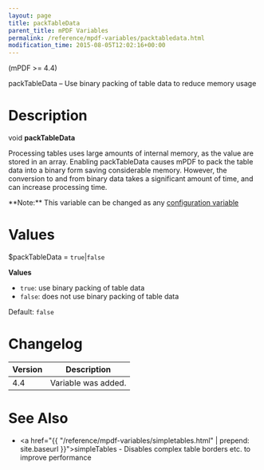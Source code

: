 ```yaml
---
layout: page
title: packTableData
parent_title: mPDF Variables
permalink: /reference/mpdf-variables/packtabledata.html
modification_time: 2015-08-05T12:02:16+00:00
---
```


(mPDF >= 4.4)

packTableData – Use binary packing of table data to reduce memory usage

# Description

void **packTableData**

Processing tables uses large amounts of internal memory, as the value are stored in an array. Enabling packTableData
causes mPDF to pack the table data into a binary form saving considerable memory. However, the conversion to and from
binary data takes a significant amount of time, and can increase processing time.

<div class="alert alert-info" role="alert" markdown="1">
  **Note:** This variable can be changed as any
  <a href="{{ "/configuration/configuration-v7-x.html" | prepend: site.baseurl }}">configuration variable</a>
</div>

# Values

<span class="parameter">$packTableData</span> = `true`\|`false`

**Values**

* `true`: use binary packing of table data
* `false`: does not use binary packing of table data

Default: `false`

# Changelog

<table class="table">
<thead>
<tr>
  <th>Version</th>
  <th>Description</th>
</tr>
</thead>
<tbody>
<tr>
  <td>4.4</td>
  <td>Variable was added.</td>
</tr>
</tbody>
</table>

# See Also

- <a href="{{ "/reference/mpdf-variables/simpletables.html" | prepend: site.baseurl }}">simpleTables</a> - Disables complex table borders etc. to improve performance


